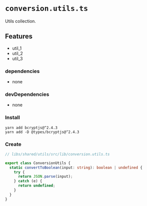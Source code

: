 # `conversion.utils.ts`

Utils collection.

## Features

- util_1
- util_2
- util_3

### dependencies

- none

### devDependencies

- none

### Install

```yarn
yarn add bcryptjs@^2.4.3
yarn add -D @types/bcryptjs@^2.4.3
```

### Create

```typescript
// libs/shared/utils/src/lib/conversion.utils.ts

export class ConversionUtils {
  static convertToBoolean(input: string): boolean | undefined {
    try {
      return JSON.parse(input);
    } catch (e) {
      return undefined;
    }
  }
}
```
